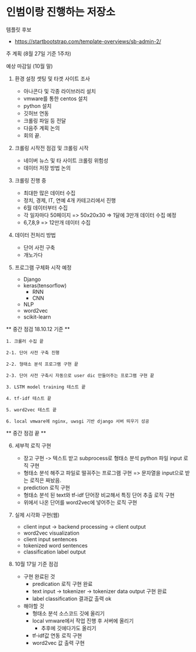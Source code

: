 # 인범이랑 진행하는 저장소


템플릿 후보
- https://startbootstrap.com/template-overviews/sb-admin-2/


주 계획 (8월 27일 기준 1주차)

예상 마감일 (10월 말)

1. 환경 설정 셋팅 및 타겟 사이트 조사
    - 아나콘다 및 각종 라이브러리 설치
    - vmware를 통한 centos 설치
    - python 설치
    - 깃허브 연동
    - 크롤링 파일 등 전달
    - 다음주 계획 논의
    - 회의 끝.

2. 크롤링 시작전 점검 및 크롤링 시작
    - 네이버 뉴스 및 타 사이트 크롤링 위험성
    - 데이터 저장 방법 논의
    
3. 크롤링 진행 중
    - 최대한 많은 데이터 수집
    - 정치, 경제, IT, 연예 4개 카테고리에서 진행
    - 6월 데이터부터 수집
    - 각 일자마다 50페이지 => 50x20x30 => 1달에 3만개 데이터 수집 예정
    - 6,7,8,9 => 12만개 데이터 수집

4. 데이터 전처리 방법
    - 단어 사전 구축
    - 개노가다
    
5. 프로그램 구체화 시작 예정
    - Django
    - keras(tensorflow)
        - RNN
        - CNN
    - NLP
    - word2vec
    - scikit-learn

** 중간 점검 18.10.12 기준 **

    1. 크롤러 수집 끝

    2-1. 단어 사전 구축 진행

    2-2. 형태소 분석 프로그램 구현 끝

    2-3. 단어 사전 구축시 자동으로 user dic 만들어주는 프로그램 구현 끝

    3. LSTM model training 테스트 끝

    4. tf-idf 테스트 끝

    5. word2vec 테스트 끝

    6. local vmware에 nginx, uwsgi 기반 django 서버 띄우기 성공

** 중간 점검 끝 **

6. 세부적 로직 구현
    - 장고 구현 -> 텍스트 받고 subprocess로 형태소 분석 python 파일 input 로직 구현
    - 형태소 분석 해주고 파일로 떨궈주는 프로그램 구현 => 문자열을 input으로 받는 로직은 짜놨음.
    - prediction 로직 구현
    - 형태소 분석 된 text와 tf-idf 단어장 비교해서 특징 단어 추출 로직 구현
    - 위에서 나온 단어를 word2vec에 넣어주는 로직 구현

7. 실제 시각화 구현(웹)
    - client input -> backend processing -> client output
    - word2vec visualization
    - client input sentences
    - tokenized word sentences
    - classification label output


8. 10월 17일 기준 점검
    - 구현 완료된 것
        - predication 로직 구현 완료
        - text input -> tokenizer -> tokenizer data output 구현 완료
        - label classification 결과값 출력 ok
    - 해야할 것
        - 형태소 분석 소스코드 깃에 올리기
        - local vmware에서 작업 진행 후 서버에 올리기
            - 추후에 깃에다가도 올리기
        - tf-idf값 연동 로직 구현
        - word2vec 값 출력 구현